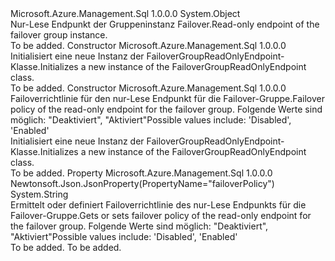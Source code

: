 <Type Name="FailoverGroupReadOnlyEndpoint" FullName="Microsoft.Azure.Management.Sql.Models.FailoverGroupReadOnlyEndpoint">
  <TypeSignature Language="C#" Value="public class FailoverGroupReadOnlyEndpoint" />
  <TypeSignature Language="ILAsm" Value=".class public auto ansi beforefieldinit FailoverGroupReadOnlyEndpoint extends System.Object" />
  <TypeSignature Language="DocId" Value="T:Microsoft.Azure.Management.Sql.Models.FailoverGroupReadOnlyEndpoint" />
  <TypeSignature Language="VB.NET" Value="Public Class FailoverGroupReadOnlyEndpoint" />
  <TypeSignature Language="F#" Value="type FailoverGroupReadOnlyEndpoint = class" />
  <AssemblyInfo>
    <AssemblyName>Microsoft.Azure.Management.Sql</AssemblyName>
    <AssemblyVersion>1.0.0.0</AssemblyVersion>
  </AssemblyInfo>
  <Base>
    <BaseTypeName>System.Object</BaseTypeName>
  </Base>
  <Interfaces />
  <Docs>
    <summary>
            <span data-ttu-id="20ecf-101">Nur-Lese Endpunkt der Gruppeninstanz Failover.</span><span class="sxs-lookup"><span data-stu-id="20ecf-101">Read-only endpoint of the failover group instance.</span></span>
            </summary>
    <remarks>To be added.</remarks>
  </Docs>
  <Members>
    <Member MemberName=".ctor">
      <MemberSignature Language="C#" Value="public FailoverGroupReadOnlyEndpoint ();" />
      <MemberSignature Language="ILAsm" Value=".method public hidebysig specialname rtspecialname instance void .ctor() cil managed" />
      <MemberSignature Language="DocId" Value="M:Microsoft.Azure.Management.Sql.Models.FailoverGroupReadOnlyEndpoint.#ctor" />
      <MemberSignature Language="VB.NET" Value="Public Sub New ()" />
      <MemberType>Constructor</MemberType>
      <AssemblyInfo>
        <AssemblyName>Microsoft.Azure.Management.Sql</AssemblyName>
        <AssemblyVersion>1.0.0.0</AssemblyVersion>
      </AssemblyInfo>
      <Parameters />
      <Docs>
        <summary>
            <span data-ttu-id="20ecf-102">Initialisiert eine neue Instanz der FailoverGroupReadOnlyEndpoint-Klasse.</span><span class="sxs-lookup"><span data-stu-id="20ecf-102">Initializes a new instance of the FailoverGroupReadOnlyEndpoint class.</span></span>
            </summary>
        <remarks>To be added.</remarks>
      </Docs>
    </Member>
    <Member MemberName=".ctor">
      <MemberSignature Language="C#" Value="public FailoverGroupReadOnlyEndpoint (string failoverPolicy = null);" />
      <MemberSignature Language="ILAsm" Value=".method public hidebysig specialname rtspecialname instance void .ctor(string failoverPolicy) cil managed" />
      <MemberSignature Language="DocId" Value="M:Microsoft.Azure.Management.Sql.Models.FailoverGroupReadOnlyEndpoint.#ctor(System.String)" />
      <MemberSignature Language="VB.NET" Value="Public Sub New (Optional failoverPolicy As String = null)" />
      <MemberSignature Language="F#" Value="new Microsoft.Azure.Management.Sql.Models.FailoverGroupReadOnlyEndpoint : string -&gt; Microsoft.Azure.Management.Sql.Models.FailoverGroupReadOnlyEndpoint" Usage="new Microsoft.Azure.Management.Sql.Models.FailoverGroupReadOnlyEndpoint failoverPolicy" />
      <MemberType>Constructor</MemberType>
      <AssemblyInfo>
        <AssemblyName>Microsoft.Azure.Management.Sql</AssemblyName>
        <AssemblyVersion>1.0.0.0</AssemblyVersion>
      </AssemblyInfo>
      <Parameters>
        <Parameter Name="failoverPolicy" Type="System.String" />
      </Parameters>
      <Docs>
        <param name="failoverPolicy"><span data-ttu-id="20ecf-103">Failoverrichtlinie für den nur-Lese Endpunkt für die Failover-Gruppe.</span><span class="sxs-lookup"><span data-stu-id="20ecf-103">Failover policy of the read-only endpoint for the failover group.</span></span> <span data-ttu-id="20ecf-104">Folgende Werte sind möglich: "Deaktiviert", "Aktiviert"</span><span class="sxs-lookup"><span data-stu-id="20ecf-104">Possible values include: 'Disabled', 'Enabled'</span></span></param>
        <summary>
            <span data-ttu-id="20ecf-105">Initialisiert eine neue Instanz der FailoverGroupReadOnlyEndpoint-Klasse.</span><span class="sxs-lookup"><span data-stu-id="20ecf-105">Initializes a new instance of the FailoverGroupReadOnlyEndpoint class.</span></span>
            </summary>
        <remarks>To be added.</remarks>
      </Docs>
    </Member>
    <Member MemberName="FailoverPolicy">
      <MemberSignature Language="C#" Value="public string FailoverPolicy { get; set; }" />
      <MemberSignature Language="ILAsm" Value=".property instance string FailoverPolicy" />
      <MemberSignature Language="DocId" Value="P:Microsoft.Azure.Management.Sql.Models.FailoverGroupReadOnlyEndpoint.FailoverPolicy" />
      <MemberSignature Language="VB.NET" Value="Public Property FailoverPolicy As String" />
      <MemberSignature Language="F#" Value="member this.FailoverPolicy : string with get, set" Usage="Microsoft.Azure.Management.Sql.Models.FailoverGroupReadOnlyEndpoint.FailoverPolicy" />
      <MemberType>Property</MemberType>
      <AssemblyInfo>
        <AssemblyName>Microsoft.Azure.Management.Sql</AssemblyName>
        <AssemblyVersion>1.0.0.0</AssemblyVersion>
      </AssemblyInfo>
      <Attributes>
        <Attribute>
          <AttributeName>Newtonsoft.Json.JsonProperty(PropertyName="failoverPolicy")</AttributeName>
        </Attribute>
      </Attributes>
      <ReturnValue>
        <ReturnType>System.String</ReturnType>
      </ReturnValue>
      <Docs>
        <summary>
            <span data-ttu-id="20ecf-106">Ermittelt oder definiert Failoverrichtlinie des nur-Lese Endpunkts für die Failover-Gruppe.</span><span class="sxs-lookup"><span data-stu-id="20ecf-106">Gets or sets failover policy of the read-only endpoint for the failover group.</span></span> <span data-ttu-id="20ecf-107">Folgende Werte sind möglich: "Deaktiviert", "Aktiviert"</span><span class="sxs-lookup"><span data-stu-id="20ecf-107">Possible values include: 'Disabled', 'Enabled'</span></span>
            </summary>
        <value>To be added.</value>
        <remarks>To be added.</remarks>
      </Docs>
    </Member>
  </Members>
</Type>